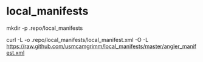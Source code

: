 # local_manifests

mkdir -p .repo/local_manifests

curl -L -o .repo/local_manifests/local_manifest.xml -O -L https://raw.github.com/usmcamgrimm/local_manifests/master/angler_manifest.xml
